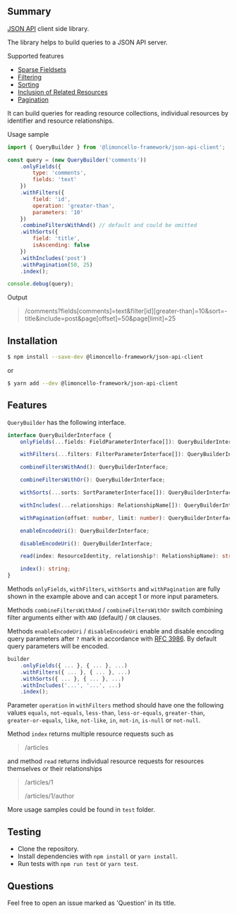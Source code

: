 ## Summary

[JSON API](http://jsonapi.org/) client side library.

The library helps to build queries to a JSON API server.

Supported features
- [Sparse Fieldsets](http://jsonapi.org/format/#fetching-sparse-fieldsets)
- [Filtering](http://jsonapi.org/format/#fetching-filtering)
- [Sorting](http://jsonapi.org/format/#fetching-sorting)
- [Inclusion of Related Resources](http://jsonapi.org/format/#fetching-includes)
- [Pagination](http://jsonapi.org/format/#fetching-pagination)

It can build queries for reading resource collections, individual resources by identifier and resource relationships.

Usage sample

```javascript
import { QueryBuilder } from '@limoncello-framework/json-api-client';

const query = (new QueryBuilder('comments'))
    .onlyFields({
        type: 'comments',
        fields: 'text'
    })
    .withFilters({
        field: 'id',
        operation: 'greater-than',
        parameters: '10'
    })
    .combineFiltersWithAnd() // default and could be omitted
    .withSorts({
        field: 'title',
        isAscending: false
    })
    .withIncludes('post')
    .withPagination(50, 25)
    .index();

console.debug(query);
```

Output

> /comments?fields[comments]=text&filter[id][greater-than]=10&sort=-title&include=post&page[offset]=50&page[limit]=25

## Installation

```bash
$ npm install --save-dev @limoncello-framework/json-api-client
```

or

```bash
$ yarn add --dev @limoncello-framework/json-api-client
```

## Features

`QueryBuilder` has the following interface.

```typescript
interface QueryBuilderInterface {
    onlyFields(...fields: FieldParameterInterface[]): QueryBuilderInterface;

    withFilters(...filters: FilterParameterInterface[]): QueryBuilderInterface;

    combineFiltersWithAnd(): QueryBuilderInterface;

    combineFiltersWithOr(): QueryBuilderInterface;

    withSorts(...sorts: SortParameterInterface[]): QueryBuilderInterface;

    withIncludes(...relationships: RelationshipName[]): QueryBuilderInterface;

    withPagination(offset: number, limit: number): QueryBuilderInterface;

    enableEncodeUri(): QueryBuilderInterface;

    disableEncodeUri(): QueryBuilderInterface;

    read(index: ResourceIdentity, relationship?: RelationshipName): string;

    index(): string;
}
```

Methods `onlyFields`, `withFilters`, `withSorts` and `withPagination` are fully shown in the example above and can accept 1 or more input parameters.

Methods `combineFiltersWithAnd` / `combineFiltersWithOr` switch combining filter arguments either with `AND` (default) / `OR` clauses.

Methods `enableEncodeUri` / `disableEncodeUri` enable and disable encoding query parameters after `?` mark in accordance with [RFC 3986](https://tools.ietf.org/html/rfc3986). By default query parameters will be encoded.

```javascript
builder
    .onlyFields({ ... }, { ... }, ...)
    .withFilters({ ... }, { ... }, ...)
    .withSorts({ ... }, { ... }, ...)
    .withIncludes('...', '...', ...)
    .index();
```

Parameter `operation` in `withFilters` method should have one the following values `equals`, `not-equals`, `less-than`, `less-or-equals`, `greater-than`, `greater-or-equals`, `like`, `not-like`, `in`, `not-in`, `is-null` or `not-null`.

Method `index` returns multiple resource requests such as

> /articles

and method `read` returns individual resource requests for resources themselves or their relationships

> /articles/1
>
> /articles/1/author

More usage samples could be found in `test` folder.

## Testing

- Clone the repository.
- Install dependencies with `npm install` or `yarn install`.
- Run tests with `npm run test` or `yarn test`.

## Questions

Feel free to open an issue marked as 'Question' in its title.
